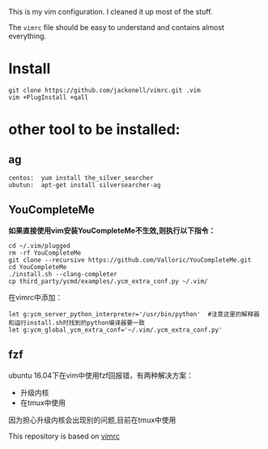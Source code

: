 This is my vim configuration. I cleaned it up most of the stuff.

The `vimrc` file should be easy to understand and contains almost everything.

# Install

```
git clone https://github.com/jackonell/vimrc.git .vim
vim +PlugInstall +qall
```
# other tool to be installed:

## ag
```
centos:  yum install the_silver_searcher
ubutun:  apt-get install silversearcher-ag
```

## YouCompleteMe
**如果直接使用vim安装YouCompleteMe不生效,则执行以下指令：**
```
cd ~/.vim/plugged
rm -rf YouCompleteMe
git clone --recursive https://github.com/Valloric/YouCompleteMe.git
cd YouCompleteMe
./install.sh --clang-completer
cp third_party/ycmd/examples/.ycm_extra_conf.py ~/.vim/
```
在vimrc中添加：
```
let g:ycm_server_python_interpreter='/usr/bin/python'  #注意这里的解释器和运行install.sh时找到的python编译器要一致
let g:ycm_global_ycm_extra_conf='~/.vim/.ycm_extra_conf.py'
```

## fzf
ubuntu 16.04下在vim中使用fzf回报错，有两种解决方案：
- 升级内核
- 在tmux中使用

因为担心升级内核会出现别的问题,目前在tmux中使用

This repository is based on [vimrc](https://gitlab.esy.fun/yogsototh/vimrc.git)
